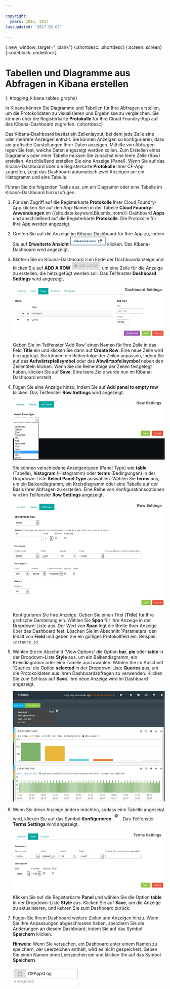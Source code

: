 ```yaml
---

copyright:
  years: 2016, 2017
lastupdated: "2017-02-07"

---
```


{:new_window: target="_blank"}
{:shortdesc: .shortdesc}
{:screen:.screen}
{:codeblock:.codeblock}


# Tabellen und Diagramme aus Abfragen in Kibana erstellen
{: #logging_kibana_tables_graphs}


In Kibana können Sie Diagramme und Tabellen für Ihre Abfragen erstellen, um die Protokolldaten zu visualisieren und Ergebnisse zu vergleichen. Sie können über die Registerkarte **Protokolle** für Ihre Cloud Foundry-App auf das Kibana-Dashboard zugreifen. 
{:shortdesc}

Das Kibana-Dashboard besitzt ein Zeilenlayout, bei dem jede Zeile eine oder mehrere Anzeigen enthält. Sie können Anzeigen so konfigurieren, dass sie grafische Darstellungen Ihrer Daten anzeigen. Mithilfe von Abfragen legen Sie fest, welche Daten angezeigt werden sollen. Zum Erstellen eines Diagramms oder einer Tabelle müssen Sie zunächst eine leere Zeile (Row) erstellen. Anschließend erstellen Sie eine Anzeige (Panel). Wenn Sie auf das Kibana-Dashboard über die Registerkarte **Protokolle** Ihrer CF-App zugreifen, zeigt das Dashboard automatisch zwei Anzeigen an: ein Histogramm und eine Tabelle.

Führen Sie die folgenden Tasks aus, um ein Diagramm oder eine Tabelle im Kibana-Dashboard hinzuzufügen:

1. Für den Zugriff auf die Registerkarte **Protokolle** Ihrer Cloud Foundry-App klicken Sie auf den App-Namen in der Tabelle **Cloud Foundry-Anwendungen** im {{site.data.keyword.Bluemix_notm}}-Dashboard **Apps** und anschließend auf die Registerkarte **Protokolle**. Die Protokolle für Ihre App werden angezeigt.

2. Greifen Sie auf die Anzeige im Kibana-Dashboard für Ihre App zu, indem Sie auf **Erweiterte Ansicht** ![Link für erweiterte Ansicht](images/logging_advanced_view.jpg "Link für erweiterte Ansicht") klicken. Das Kibana-Dashboard wird angezeigt.

3. Blättern Sie im Kibana-Dashboard zum Ende der Dashboardanzeige und klicken Sie auf **ADD A ROW** ![Symbol für 'Zeile hinzufügen'](images/logging_add_row.jpg "Symbol für 'Zeile hinzufügen'"), um eine Zeile für die Anzeige zu erstellen, die hinzugefügt werden soll. Das Teilfenster **Dashboard Settings** wird angezeigt. 
	
	![Teilfenster für Dashboardeinstellungen](images/logging_dashboard_settings.jpg "Teilfenster für Dashboardeinstellungen")
	
	Geben Sie im Teilfenster 'Add Row' einen Namen für Ihre Zeile in das Feld **Title** ein und klicken Sie dann auf **Create Row**. Eine neue Zeile wird hinzugefügt. Sie können die Reihenfolge der Zeilen anpassen, indem Sie auf das **Aufwärtspfeilsymbol** oder das **Abwärtspfeilsymbol** neben den Zeilentiteln klicken. Wenn Sie die Reihenfolge der Zeilen festgelegt haben, klicken Sie auf **Save**. Eine leere Zeile wurde nun im Kibana-Dashboard erstellt.

4. Fügen Sie eine Anzeige hinzu, indem Sie auf **Add panel to empty row** klicken. Das Teilfenster **Row Settings** wird angezeigt.

    ![Teilfenster für Zeileneinstellungen](images/logging_row_settings.jpg "Teilfenster für Zeileneinstellungen")
	
	Sie können verschiedene Anzeigentypen (Panel Type) wie **table** (Tabelle), **histogram** (Histogramm) oder **terms** (Bedingungen) in der Dropdown-Liste **Select Panel Type** auswählen. Wählen Sie **terms** aus, um ein Balkendiagramm, ein Kreisdiagramm oder eine Tabelle auf der Basis Ihrer Abfragen zu erstellen. Eine Reihe von Konfigurationsoptionen wird im Teilfenster **Row Settings** angezeigt.
	
	![Anzeige im Teilfenster für Zeileneinstellungen hinzufügen](images/logging_add_panel.jpg "Anzeige im Teilfenster für Zeileneinstellungen hinzufügen")
	
	Konfigurieren Sie Ihre Anzeige. Geben Sie einen Titel (**Title**) für Ihre grafische Darstellung ein. Wählen Sie **Span** für Ihre Anzeige in der Dropdown-Liste aus. Der Wert von **Span** legt die Breite Ihrer Anzeige über das Dashboard fest. Löschen Sie im Abschnitt 'Parameters' den Inhalt von **Field** und geben Sie ein gültiges Protokollfeld ein. Beispiel: `instance_id`. 

5. Wählen Sie im Abschnitt 'View Options' die Option **bar**, **pie** oder **table** in der Dropdown-Liste **Style** aus, um ein Balkendiagramm, ein Kreisdiagramm oder eine Tabelle auszuwählen. Wählen Sie im Abschnitt 'Queries' die Option **selected** in der Dropdown-Liste **Queries** aus, um die Protokolldaten aus Ihren Dashboardabfragen zu verwenden. Klicken Sie zum Schluss auf **Save**. Ihre neue Anzeige wird im Dashboard angezeigt.

	![Dashboard mit Anzeige eines Balkendiagramms](images/logging_bar_chart_panel.jpg "Dashboard mit Anzeige eines Balkendiagramms")
	
6. Wenn Sie diese Anzeige ändern möchten, sodass eine Tabelle angezeigt wird, klicken Sie auf das Symbol **Konfigurieren** ![Symbol 'Konfigurieren'](images/logging_dashboard_config_panel.jpg "Symbol 'Konfigurieren'"). Das Teilfenster **Terms Settings** wird angezeigt. 

	![Teilfenster für Bedingungseinstellungen](images/logging_terms_settings.jpg "Teilfenster für Bedingungseinstellungen")
	
	Klicken Sie auf die Registerkarte **Panel** und wählen Sie die Option **table** in der Dropdown-Liste **Style** aus. Klicken Sie auf **Save**, um die Anzeige zu aktualisieren, und kehren Sie zum Dashboard zurück.

7. Fügen Sie Ihrem Dashboard weitere Zeilen und Anzeigen hinzu. Wenn Sie Ihre Anpassungen abgeschlossen haben, speichern Sie die Änderungen an diesem Dashboard, indem Sie auf das Symbol **Speichern** klicken.

    **Hinweis:** Wenn Sie versuchen, ein Dashboard unter einem Namen zu speichern, der Leerzeichen enthält, wird es nicht gespeichert. Geben Sie einen Namen ohne Leerzeichen ein und klicken Sie auf das Symbol **Speichern**.

    ![Name zum Speichern des Dashboards](images/logging_save_dashboard.jpg "Name zum Speichern des Dashboards"). 


